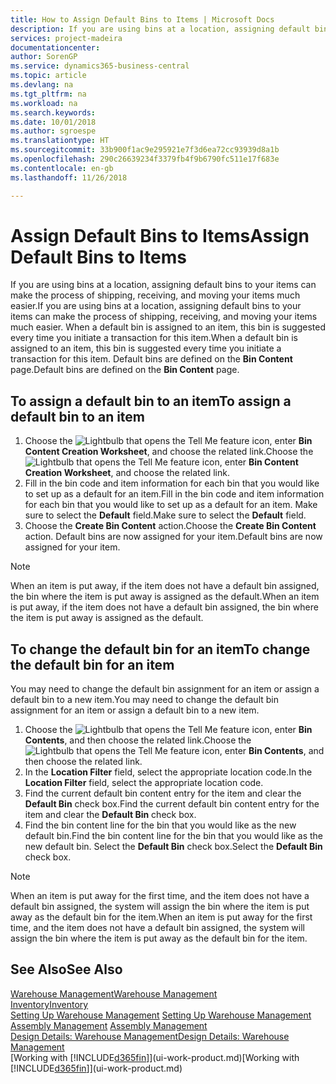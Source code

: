 ```yaml
---
title: How to Assign Default Bins to Items | Microsoft Docs
description: If you are using bins at a location, assigning default bins to your items can make the process of shipping, receiving, and moving your items much easier. When a default bin is assigned to an item, this bin is suggested every time you initiate a transaction for this item.
services: project-madeira
documentationcenter: 
author: SorenGP
ms.service: dynamics365-business-central
ms.topic: article
ms.devlang: na
ms.tgt_pltfrm: na
ms.workload: na
ms.search.keywords: 
ms.date: 10/01/2018
ms.author: sgroespe
ms.translationtype: HT
ms.sourcegitcommit: 33b900f1ac9e295921e7f3d6ea72cc93939d8a1b
ms.openlocfilehash: 290c26639234f3379fb4f9b6790fc511e17f683e
ms.contentlocale: en-gb
ms.lasthandoff: 11/26/2018

---
```

# <a name="assign-default-bins-to-items"></a><span data-ttu-id="1413b-104">Assign Default Bins to Items</span><span class="sxs-lookup"><span data-stu-id="1413b-104">Assign Default Bins to Items</span></span>
<span data-ttu-id="1413b-105">If you are using bins at a location, assigning default bins to your items can make the process of shipping, receiving, and moving your items much easier.</span><span class="sxs-lookup"><span data-stu-id="1413b-105">If you are using bins at a location, assigning default bins to your items can make the process of shipping, receiving, and moving your items much easier.</span></span> <span data-ttu-id="1413b-106">When a default bin is assigned to an item, this bin is suggested every time you initiate a transaction for this item.</span><span class="sxs-lookup"><span data-stu-id="1413b-106">When a default bin is assigned to an item, this bin is suggested every time you initiate a transaction for this item.</span></span> <span data-ttu-id="1413b-107">Default bins are defined on the **Bin Content** page.</span><span class="sxs-lookup"><span data-stu-id="1413b-107">Default bins are defined on the **Bin Content** page.</span></span>  

## <a name="to-assign-a-default-bin-to-an-item"></a><span data-ttu-id="1413b-108">To assign a default bin to an item</span><span class="sxs-lookup"><span data-stu-id="1413b-108">To assign a default bin to an item</span></span>
1.  <span data-ttu-id="1413b-109">Choose the ![Lightbulb that opens the Tell Me feature](media/ui-search/search_small.png "Tell me what you want to do") icon, enter **Bin Content Creation Worksheet**, and choose the related link.</span><span class="sxs-lookup"><span data-stu-id="1413b-109">Choose the ![Lightbulb that opens the Tell Me feature](media/ui-search/search_small.png "Tell me what you want to do") icon, enter **Bin Content Creation Worksheet**, and choose the related link.</span></span>  
2.  <span data-ttu-id="1413b-110">Fill in the bin code and item information for each bin that you would like to set up as a default for an item.</span><span class="sxs-lookup"><span data-stu-id="1413b-110">Fill in the bin code and item information for each bin that you would like to set up as a default for an item.</span></span> <span data-ttu-id="1413b-111">Make sure to select the **Default** field.</span><span class="sxs-lookup"><span data-stu-id="1413b-111">Make sure to select the **Default** field.</span></span>  
3.  <span data-ttu-id="1413b-112">Choose the **Create Bin Content** action.</span><span class="sxs-lookup"><span data-stu-id="1413b-112">Choose the **Create Bin Content** action.</span></span> <span data-ttu-id="1413b-113">Default bins are now assigned for your item.</span><span class="sxs-lookup"><span data-stu-id="1413b-113">Default bins are now assigned for your item.</span></span>  

> [!NOTE]  
>  <span data-ttu-id="1413b-114">When an item is put away, if the item does not have a default bin assigned, the bin where the item is put away is assigned as the default.</span><span class="sxs-lookup"><span data-stu-id="1413b-114">When an item is put away, if the item does not have a default bin assigned, the bin where the item is put away is assigned as the default.</span></span>  

## <a name="to-change-the-default-bin-for-an-item"></a><span data-ttu-id="1413b-115">To change the default bin for an item</span><span class="sxs-lookup"><span data-stu-id="1413b-115">To change the default bin for an item</span></span>  
<span data-ttu-id="1413b-116">You may need to change the default bin assignment for an item or assign a default bin to a new item.</span><span class="sxs-lookup"><span data-stu-id="1413b-116">You may need to change the default bin assignment for an item or assign a default bin to a new item.</span></span>    
1.  <span data-ttu-id="1413b-117">Choose the ![Lightbulb that opens the Tell Me feature](media/ui-search/search_small.png "Tell me what you want to do") icon, enter **Bin Contents**, and then choose the related link.</span><span class="sxs-lookup"><span data-stu-id="1413b-117">Choose the ![Lightbulb that opens the Tell Me feature](media/ui-search/search_small.png "Tell me what you want to do") icon, enter **Bin Contents**, and then choose the related link.</span></span>  
2.  <span data-ttu-id="1413b-118">In the **Location Filter** field, select the appropriate location code.</span><span class="sxs-lookup"><span data-stu-id="1413b-118">In the **Location Filter** field, select the appropriate location code.</span></span>  
3.  <span data-ttu-id="1413b-119">Find the current default bin content entry for the item and clear the **Default Bin** check box.</span><span class="sxs-lookup"><span data-stu-id="1413b-119">Find the current default bin content entry for the item and clear the **Default Bin** check box.</span></span>  
4.  <span data-ttu-id="1413b-120">Find the bin content line for the bin that you would like as the new default bin.</span><span class="sxs-lookup"><span data-stu-id="1413b-120">Find the bin content line for the bin that you would like as the new default bin.</span></span> <span data-ttu-id="1413b-121">Select the **Default Bin** check box.</span><span class="sxs-lookup"><span data-stu-id="1413b-121">Select the **Default Bin** check box.</span></span>  

> [!NOTE]  
>  <span data-ttu-id="1413b-122">When an item is put away for the first time, and the item does not have a default bin assigned, the system will assign the bin where the item is put away as the default bin for the item.</span><span class="sxs-lookup"><span data-stu-id="1413b-122">When an item is put away for the first time, and the item does not have a default bin assigned, the system will assign the bin where the item is put away as the default bin for the item.</span></span>  

## <a name="see-also"></a><span data-ttu-id="1413b-123">See Also</span><span class="sxs-lookup"><span data-stu-id="1413b-123">See Also</span></span>  
[<span data-ttu-id="1413b-124">Warehouse Management</span><span class="sxs-lookup"><span data-stu-id="1413b-124">Warehouse Management</span></span>](warehouse-manage-warehouse.md)  
[<span data-ttu-id="1413b-125">Inventory</span><span class="sxs-lookup"><span data-stu-id="1413b-125">Inventory</span></span>](inventory-manage-inventory.md)  
<span data-ttu-id="1413b-126">[Setting Up Warehouse Management](warehouse-setup-warehouse.md)   </span><span class="sxs-lookup"><span data-stu-id="1413b-126">[Setting Up Warehouse Management](warehouse-setup-warehouse.md)   </span></span>  
<span data-ttu-id="1413b-127">[Assembly Management](assembly-assemble-items.md)  </span><span class="sxs-lookup"><span data-stu-id="1413b-127">[Assembly Management](assembly-assemble-items.md)  </span></span>  
[<span data-ttu-id="1413b-128">Design Details: Warehouse Management</span><span class="sxs-lookup"><span data-stu-id="1413b-128">Design Details: Warehouse Management</span></span>](design-details-warehouse-management.md)  
<span data-ttu-id="1413b-129">[Working with [!INCLUDE[d365fin](includes/d365fin_md.md)]](ui-work-product.md)</span><span class="sxs-lookup"><span data-stu-id="1413b-129">[Working with [!INCLUDE[d365fin](includes/d365fin_md.md)]](ui-work-product.md)</span></span>

